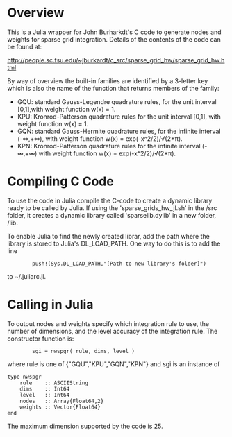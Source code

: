 # Overview

This is a Julia wrapper for John Burharkdt's C code to generate nodes and weights for sparse grid integration. Details of the contents of the code can be found at: 

http://people.sc.fsu.edu/~jburkardt/c_src/sparse_grid_hw/sparse_grid_hw.html

By way of overview the built-in families are identified by a 3-letter key which is also the name of the function that returns members of the family:

* GQU: standard Gauss-Legendre quadrature rules, for the unit interval [0,1],with weight function w(x) = 1.
* KPU: Kronrod-Patterson quadrature rules for the unit interval [0,1], with weight function w(x) = 1.
* GQN: standard Gauss-Hermite quadrature rules, for the infinite interval (-∞,+∞), with weight function w(x) = exp(-x^2/2)/√(2*π).
* KPN: Kronrod-Patterson quadrature rules for the infinite interval (-∞,+∞) with weight function w(x) = exp(-x^2/2)/√(2*π).

# Compiling C Code

To use the code in Julia compile the C-code to create a dynamic library ready to be called by Julia.  If using the 'sparse_grids_hw_jl.sh' in the /src folder, it creates a dynamic library called 'sparselib.dylib' in a new folder, /lib.  

To enable Julia to find the newly created librar, add the path where the library is stored to Julia's DL_LOAD_PATH. One way to do this is to add the line 
```
        push!(Sys.DL_LOAD_PATH,"[Path to new library's folder]")
```
to ~/.juliarc.jl. 

# Calling in Julia

To output nodes and weights specify which integration rule to use, the number of dimensions, and the level accuracy of the integration rule.  The constructor function is:
```
        sgi = nwspgr( rule, dims, level ) 
```
where rule is one of {"GQU","KPU","GQN","KPN"} and sgi is an instance of

```
type nwspgr
    rule 	:: ASCIIString
    dims 	:: Int64
	level	:: Int64
	nodes	:: Array{Float64,2}
	weights :: Vector{Float64}
end
```

The maximum dimension supported by the code is 25. 

